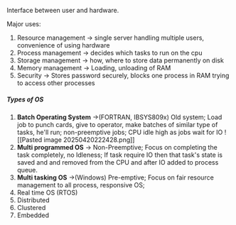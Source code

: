 Interface between user and hardware. 

Major uses:
1. Resource management -> single server handling multiple users, convenience of using hardware
2. Process management -> decides which tasks to run on the cpu
3. Storage management -> how, where to store data permanently on disk
4. Memory management -> Loading, unloading of RAM
5. Security -> Stores password securely, blocks one process in RAM trying to access other processes

##### Types of OS
1. **Batch Operating System** ->(FORTRAN, IBSYS809x) Old system; Load job to punch cards, give to operator, make batches of similar type of tasks, he'll run; non-preemptive jobs; CPU idle high as jobs wait for IO ![[Pasted image 20250420222428.png]]
2. **Multi programmed  OS** -> Non-Preemptive; Focus on completing the task completely, no Idleness; If task require IO then that task's state is saved and and removed from the CPU and after IO added to process queue.
3. **Multi tasking OS** ->(Windows) Pre-emptive; Focus on fair resource management to all process, responsive OS; 
4. Real time OS (RTOS)
5. Distributed
6. Clustered
7. Embedded